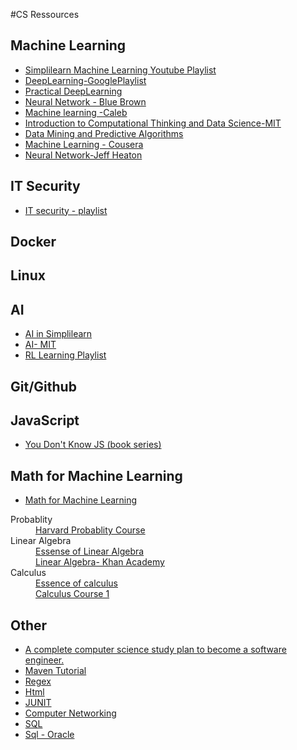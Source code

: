 #CS Ressources

## Machine Learning
- [Simplilearn Machine Learning Youtube Playlist ](https://www.youtube.com/playlist?list=PLEiEAq2VkUULYYgj13YHUWmRePqiu8Ddy)
- [DeepLearning-GooglePlaylist](https://www.youtube.com/playlist?list=PLmAuaUS7wSOPgy8ovvHjee7-9PYInPS6P)
- [Practical DeepLearning](https://www.youtube.com/playlist?list=PLmAuaUS7wSOM_EVfYQweNtBjEZ-5VvijC)
- [Neural Network - Blue Brown](https://www.youtube.com/playlist?list=PLZHQObOWTQDNU6R1_67000Dx_ZCJB-3pi)
- [Machine learning -Caleb](https://www.youtube.com/playlist?list=PL_c9BZzLwBRIPaKlO5huuWQdcM3iYqF2w)
- [Introduction to Computational Thinking and Data Science-MIT](https://ocw.mit.edu/courses/electrical-engineering-and-computer-science/6-0002-introduction-to-computational-thinking-and-data-science-fall-2016/)
- [Data Mining and Predictive Algorithms](https://www.youtube.com/playlist?list=PLea0WJq13cnCS4LLMeUuZmTxqsqlhwUoe)
- [Machine Learning - Cousera](https://www.youtube.com/playlist?list=PLZ9qNFMHZ-A4rycgrgOYma6zxF4BZGGPW)
- [Neural Network-Jeff Heaton](https://www.youtube.com/playlist?list=PLQp3IHfXy1m_ofJlWBl_hjpvvS4Bh9_EY)
## IT Security 
- [IT security - playlist ](https://www.youtube.com/playlist?list=PLmAuaUS7wSONCNeRlehLHK4_SvYxG3UPj)
## Docker

## Linux

## AI
- [AI in Simplilearn](https://www.youtube.com/playlist?list=PLEiEAq2VkUULyr_ftxpHB6DumOq1Zz2hq)
- [AI- MIT](https://www.youtube.com/playlist?list=PLUl4u3cNGP63gFHB6xb-kVBiQHYe_4hSi)
- [RL Learning Playlist](https://www.youtube.com/playlist?list=PLV_1KI9mrSpGFoaxoL9BCZeen_s987Yxb)

## Git/Github

## JavaScript
- [You Don't Know JS (book series)](https://github.com/getify/You-Dont-Know-JS)


## Math for Machine Learning
- [Math for Machine Learning](https://www.youtube.com/playlist?list=PLmAuaUS7wSOP-iTNDivR0ANKuTUhEzMe4)
<dl>
    <dt>Probablity</dt>
    <dd> <a href="https://www.youtube.com/watch?v=KbB0FjPg0mw&list=PL2SOU6wwxB0uwwH80KTQ6ht66KWxbzTIo">Harvard Probablity Course</a>  </dd>
    <dt>Linear Algebra</dt>
    <dd><a href="https://www.youtube.com/playlist?list=PLZHQObOWTQDPD3MizzM2xVFitgF8hE_ab">Essense of Linear Algebra</a>
    <dd><a href="https://www.youtube.com/playlist?list=PLFD0EB975BA0CC1E0">Linear Algebra- Khan Academy<a>
    <dt>Calculus</dt> 
    <dd><a href=https://www.youtube.com/playlist?list=PLZHQObOWTQDMsr9K-rj53DwVRMYO3t5Yr>Essence of calculus </a>
    <dd><a href=https://www.youtube.com/playlist?list=PLF797E961509B4EB5>Calculus Course 1 </a>
    
</dl>

## Other 
- [A complete computer science study plan to become a software engineer.](https://github.com/jwasham/coding-interview-university)
- [Maven Tutorial](https://www.youtube.com/playlist?list=PLS1QulWo1RIaaQ3mAU9Nj4rqfwbAv3wIZ)
- [Regex](https://www.youtube.com/playlist?list=PL4cUxeGkcC9g6m_6Sld9Q4jzqdqHd2HiD)
- [Html](https://www.youtube.com/playlist?list=PL4cUxeGkcC9ibZ2TSBaGGNrgh4ZgYE6Cc)
- [JUNIT](https://www.youtube.com/playlist?list=PL83C941BB0D27A6AF)
- [Computer Networking](https://www.youtube.com/playlist?list=PLmAuaUS7wSOP5wYwirQbMv5vKdPpJ_O_I)
- [SQL](https://www.youtube.com/playlist?list=PLmAuaUS7wSOMFH_UpwWfUVEdth7cfFZzw)
- [Sql - Oracle](https://www.youtube.com/playlist?list=PL8rcHwQO3nbIEWTA6puHQXYls-m4OxyC4)
